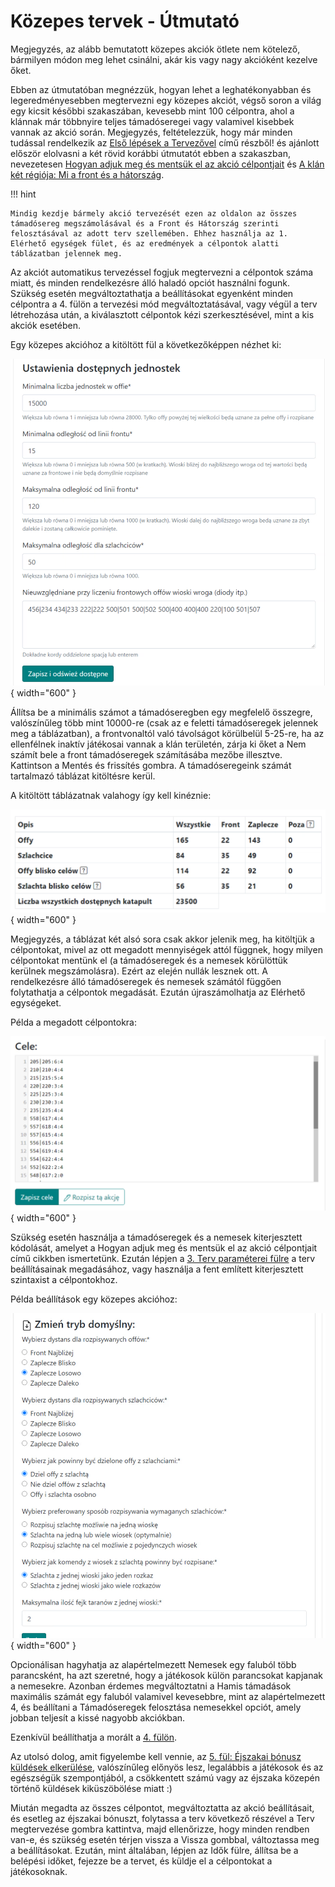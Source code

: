 # Közepes tervek - Útmutató

Megjegyzés, az alább bemutatott közepes akciók ötlete nem kötelező, bármilyen módon meg lehet csinálni, akár kis vagy nagy akcióként kezelve őket.

Ebben az útmutatóban megnézzük, hogyan lehet a leghatékonyabban és legeredményesebben megtervezni egy közepes akciót, végső soron a világ egy kicsit későbbi szakaszában, kevesebb mint 100 célpontra, ahol a klánnak már többnyire teljes támadóseregei vagy valamivel kisebbek vannak az akció során. Megjegyzés, feltételezzük, hogy már minden tudással rendelkezik az [Első lépések a Tervezővel](./../first_steps/index.md) című részből! és ajánlott először elolvasni a két rövid korábbi útmutatót ebben a szakaszban, nevezetesen [Hogyan adjuk meg és mentsük el az akció célpontjait](./write_outline_targets.md) és [A klán két régiója: Mi a front és a hátország](./two_regions_of_the_tribe.md).

!!! hint

    Mindig kezdje bármely akció tervezését ezen az oldalon az összes támadósereg megszámolásával és a Front és Hátország szerinti felosztásával az adott terv szellemében. Ehhez használja az 1. Elérhető egységek fület, és az eredmények a célpontok alatti táblázatban jelennek meg.

Az akciót automatikus tervezéssel fogjuk megtervezni a célpontok száma miatt, és minden rendelkezésre álló haladó opciót használni fogunk. Szükség esetén megváltoztathatja a beállításokat egyenként minden célpontra a 4. fülön a tervezési mód megváltoztatásával, vagy végül a terv létrehozása után, a kiválasztott célpontok kézi szerkesztésével, mint a kis akciók esetében.

Egy közepes akcióhoz a kitöltött fül a következőképpen nézhet ki:

![alt text](image-16.png){ width="600" }

Állítsa be a minimális számot a támadóseregben egy megfelelő összegre, valószínűleg több mint 10000-re (csak az e feletti támadóseregek jelennek meg a táblázatban), a frontvonaltól való távolságot körülbelül 5-25-re, ha az ellenfélnek inaktív játékosai vannak a klán területén, zárja ki őket a Nem számít bele a front támadóseregek számításába mezőbe illesztve. Kattintson a Mentés és frissítés gombra. A támadóseregeink számát tartalmazó táblázat kitöltésre kerül.

A kitöltött táblázatnak valahogy így kell kinéznie:

![alt text](image-17.png){ width="600" }

Megjegyzés, a táblázat két alsó sora csak akkor jelenik meg, ha kitöltjük a célpontokat, mivel az ott megadott mennyiségek attól függnek, hogy milyen célpontokat mentünk el (a támadóseregek és a nemesek körülöttük kerülnek megszámolásra). Ezért az elején nullák lesznek ott. A rendelkezésre álló támadóseregek és nemesek számától függően folytathatja a célpontok megadását. Ezután újraszámolhatja az Elérhető egységeket.

Példa a megadott célpontokra:

![alt text](image-18.png){ width="600" }

Szükség esetén használja a támadóseregek és a nemesek kiterjesztett kódolását, amelyet a Hogyan adjuk meg és mentsük el az akció célpontjait című cikkben ismertetünk. Ezután lépjen a [3. Terv paraméterei fülre](./../advanced/3_outline_parameters.md) a terv beállításainak megadásához, vagy használja a fent említett kiterjesztett szintaxist a célpontokhoz.

Példa beállítások egy közepes akcióhoz:

![alt text](image-19.png){ width="600" }

Opcionálisan hagyhatja az alapértelmezett Nemesek egy faluból több parancsként, ha azt szeretné, hogy a játékosok külön parancsokat kapjanak a nemesekre. Azonban érdemes megváltoztatni a Hamis támadások maximális számát egy faluból valamivel kevesebbre, mint az alapértelmezett 4, és beállítani a Támadóseregek felosztása nemesekkel opciót, amely jobban teljesít a kissé nagyobb akciókban.

Ezenkívül beállíthatja a morált a [4. fülön](./../advanced/4_morale.md).

Az utolsó dolog, amit figyelembe kell vennie, az [5. fül: Éjszakai bónusz küldések elkerülése](./../advanced/5_avoid_night_bonus.md), valószínűleg előnyös lesz, legalábbis a játékosok és az egészségük szempontjából, a csökkentett számú vagy az éjszaka közepén történő küldések kiküszöbölése miatt :)

Miután megadta az összes célpontot, megváltoztatta az akció beállításait, és esetleg az éjszakai bónuszt, folytassa a terv következő részével a Terv megtervezése gombra kattintva, majd ellenőrizze, hogy minden rendben van-e, és szükség esetén térjen vissza a Vissza gombbal, változtassa meg a beállításokat. Ezután, mint általában, lépjen az Idők fülre, állítsa be a belépési időket, fejezze be a tervet, és küldje el a célpontokat a játékosoknak.
